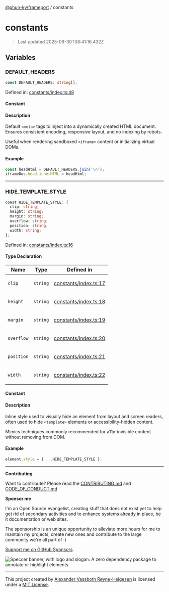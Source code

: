 [@phun-ky/frameport](README.md) / constants

# constants

> Last updated 2025-09-30T08:41:16.432Z

## Variables

### DEFAULT_HEADERS

```ts
const DEFAULT_HEADERS: string[];
```

Defined in: [constants/index.ts:48](https://github.com/phun-ky/frameport/blob/main/src/constants/index.ts#L48)

#### Constant

#### Description

Default `<meta>` tags to inject into a dynamically created HTML document.
Ensures consistent encoding, responsive layout, and no indexing by robots.

Useful when rendering sandboxed `<iframe>` content or initializing virtual DOMs.

#### Example

```ts
const headHtml = DEFAULT_HEADERS.join('\n');
iframeDoc.head.innerHTML = headHtml;
```

---

### HIDE_TEMPLATE_STYLE

```ts
const HIDE_TEMPLATE_STYLE: {
  clip: string;
  height: string;
  margin: string;
  overflow: string;
  position: string;
  width: string;
};
```

Defined in: [constants/index.ts:16](https://github.com/phun-ky/frameport/blob/main/src/constants/index.ts#L16)

#### Type Declaration

<table>
<thead>
<tr>
<th>Name</th>
<th>Type</th>
<th>Defined in</th>
</tr>
</thead>
<tbody>
<tr>
<td>

<a id="clip"></a> `clip`

</td>
<td>

`string`

</td>
<td>

[constants/index.ts:17](https://github.com/phun-ky/frameport/blob/main/src/constants/index.ts#L17)

</td>
</tr>
<tr>
<td>

<a id="height"></a> `height`

</td>
<td>

`string`

</td>
<td>

[constants/index.ts:18](https://github.com/phun-ky/frameport/blob/main/src/constants/index.ts#L18)

</td>
</tr>
<tr>
<td>

<a id="margin"></a> `margin`

</td>
<td>

`string`

</td>
<td>

[constants/index.ts:19](https://github.com/phun-ky/frameport/blob/main/src/constants/index.ts#L19)

</td>
</tr>
<tr>
<td>

<a id="overflow"></a> `overflow`

</td>
<td>

`string`

</td>
<td>

[constants/index.ts:20](https://github.com/phun-ky/frameport/blob/main/src/constants/index.ts#L20)

</td>
</tr>
<tr>
<td>

<a id="position"></a> `position`

</td>
<td>

`string`

</td>
<td>

[constants/index.ts:21](https://github.com/phun-ky/frameport/blob/main/src/constants/index.ts#L21)

</td>
</tr>
<tr>
<td>

<a id="width"></a> `width`

</td>
<td>

`string`

</td>
<td>

[constants/index.ts:22](https://github.com/phun-ky/frameport/blob/main/src/constants/index.ts#L22)

</td>
</tr>
</tbody>
</table>

#### Constant

#### Description

Inline style used to visually hide an element from layout and screen readers,
often used to hide `<template>` elements or accessibility-hidden content.

Mimics techniques commonly recommended for a11y-invisible content without removing from DOM.

#### Example

```ts
element.style = { ...HIDE_TEMPLATE_STYLE };
```

---

**Contributing**

Want to contribute? Please read the [CONTRIBUTING.md](https://github.com/phun-ky/frameport/blob/main/CONTRIBUTING.md) and [CODE_OF_CONDUCT.md](https://github.com/phun-ky/frameport/blob/main/CODE_OF_CONDUCT.md)

**Sponsor me**

I'm an Open Source evangelist, creating stuff that does not exist yet to help get rid of secondary activities and to enhance systems already in place, be it documentation or web sites.

The sponsorship is an unique opportunity to alleviate more hours for me to maintain my projects, create new ones and contribute to the large community we're all part of :)

[Support me on GitHub Sponsors](https://github.com/sponsors/phun-ky).

![Speccer banner, with logo and slogan: A zero dependency package to annotate or highlight elements](https://github.com/phun-ky/frameport/blob/main/public/frameport-banner.png?raw=true)

---

This project created by [Alexander Vassbotn Røyne-Helgesen](http://phun-ky.net) is licensed under a [MIT License](https://choosealicense.com/licenses/mit/).
